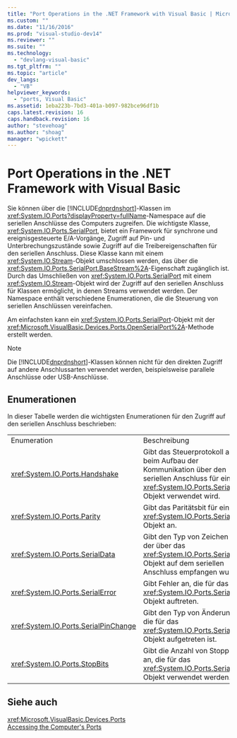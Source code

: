 ```yaml
---
title: "Port Operations in the .NET Framework with Visual Basic | Microsoft Docs"
ms.custom: ""
ms.date: "11/16/2016"
ms.prod: "visual-studio-dev14"
ms.reviewer: ""
ms.suite: ""
ms.technology: 
  - "devlang-visual-basic"
ms.tgt_pltfrm: ""
ms.topic: "article"
dev_langs: 
  - "VB"
helpviewer_keywords: 
  - "ports, Visual Basic"
ms.assetid: 1eba223b-7bd3-401a-b097-982bce96df1b
caps.latest.revision: 16
caps.handback.revision: 16
author: "stevehoag"
ms.author: "shoag"
manager: "wpickett"
---
```

# Port Operations in the .NET Framework with Visual Basic
Sie können über die [!INCLUDE[dnprdnshort](../../../../csharp/getting-started/includes/dnprdnshort_md.md)]\-Klassen im <xref:System.IO.Ports?displayProperty=fullName>\-Namespace auf die seriellen Anschlüsse des Computers zugreifen.  Die wichtigste Klasse, <xref:System.IO.Ports.SerialPort>, bietet ein Framework für synchrone und ereignisgesteuerte E\/A\-Vorgänge, Zugriff auf Pin\- und Unterbrechungszustände sowie Zugriff auf die Treibereigenschaften für den seriellen Anschluss.  Diese Klasse kann mit einem <xref:System.IO.Stream>\-Objekt umschlossen werden, das über die <xref:System.IO.Ports.SerialPort.BaseStream%2A>\-Eigenschaft zugänglich ist.  Durch das Umschließen von <xref:System.IO.Ports.SerialPort> mit einem <xref:System.IO.Stream>\-Objekt wird der Zugriff auf den seriellen Anschluss für Klassen ermöglicht, in denen Streams verwendet werden.  Der Namespace enthält verschiedene Enumerationen, die die Steuerung von seriellen Anschlüssen vereinfachen.  
  
 Am einfachsten kann ein <xref:System.IO.Ports.SerialPort>\-Objekt mit der <xref:Microsoft.VisualBasic.Devices.Ports.OpenSerialPort%2A>\-Methode erstellt werden.  
  
> [!NOTE]
>  Die [!INCLUDE[dnprdnshort](../../../../csharp/getting-started/includes/dnprdnshort_md.md)]\-Klassen können nicht für den direkten Zugriff auf andere Anschlussarten verwendet werden, beispielsweise parallele Anschlüsse oder USB\-Anschlüsse.  
  
## Enumerationen  
 In dieser Tabelle werden die wichtigsten Enumerationen für den Zugriff auf den seriellen Anschluss beschrieben:  
  
|||  
|-|-|  
|Enumeration|Beschreibung|  
|<xref:System.IO.Ports.Handshake>|Gibt das Steuerprotokoll an, das beim Aufbau der Kommunikation über den seriellen Anschluss für ein <xref:System.IO.Ports.SerialPort>\-Objekt verwendet wird.|  
|<xref:System.IO.Ports.Parity>|Gibt das Paritätsbit für ein <xref:System.IO.Ports.SerialPort>\-Objekt an.|  
|<xref:System.IO.Ports.SerialData>|Gibt den Typ von Zeichen an, der über das <xref:System.IO.Ports.SerialPort>\-Objekt auf dem seriellen Anschluss empfangen wurde.|  
|<xref:System.IO.Ports.SerialError>|Gibt Fehler an, die für das <xref:System.IO.Ports.SerialPort>\-Objekt auftreten.|  
|<xref:System.IO.Ports.SerialPinChange>|Gibt den Typ von Änderung an, die für das <xref:System.IO.Ports.SerialPort>\-Objekt aufgetreten ist.|  
|<xref:System.IO.Ports.StopBits>|Gibt die Anzahl von Stoppbits an, die für das <xref:System.IO.Ports.SerialPort>\-Objekt verwendet werden.|  
  
## Siehe auch  
 <xref:Microsoft.VisualBasic.Devices.Ports>   
 [Accessing the Computer's Ports](../../../../visual-basic/developing-apps/programming/computer-resources/accessing-the-computer-s-ports.md)